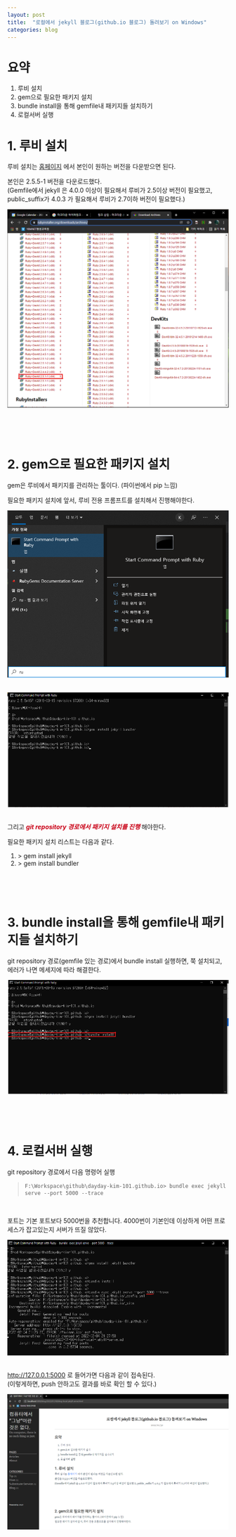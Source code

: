 ```yaml
---
layout: post
title:  "로컬에서 jekyll 블로그(github.io 블로그) 돌려보기 on Windows"
categories: blog
---
```


# 요약
1. 루비 설치
2. gem으로 필요한 패키지 설치
3. bundle install을 통해 gemfile내 패키지들 설치하기
4. 로컬서버 실행


# 1. 루비 설치

루비 설치는 [홈페이지](https://rubyinstaller.org/downloads/archives/) 에서 본인이 원하는 버전을 다운받으면 된다. <br>

본인은 2.5.5-1 버전을 다운로드했다. <br>
(Gemfile에서 jekyll 은 4.0.0 이상이 필요해서 루비가 2.5이상 버전이 필요했고, public_suffix가 4.0.3 가 필요해서 루비가 2.7이하 버전이 필요했다.) <br>

![](https://github.com/dayday-kim-101/dayday-kim-101.github.io/blob/master/images/2022-01-30-blog-local-jekyll-serve/1_1_download_ruby_version.png?raw=true) <br>
<br>
<br>

<br>

# 2. gem으로 필요한 패키지 설치

gem은 루비에서 패키지를 관리하는 툴이다. (파이썬에서 pip 느낌) <br>

필요한 패키지 설치에 앞서, 루비 전용 프롬프트를 설치해서 진행해야한다. <br>

![](https://github.com/dayday-kim-101/dayday-kim-101.github.io/blob/master/images/2022-01-30-blog-local-jekyll-serve/2_1_run_command_prompt_with_ruby.png?raw=true) <br>
<br>

![](https://github.com/dayday-kim-101/dayday-kim-101.github.io/blob/master/images/2022-01-30-blog-local-jekyll-serve/2_2_run_command_on_ruby_prompt.png?raw=true) <br>
<br>

그리고 ***<span style="color:rgb(201, 0, 22)"> git repository 경로에서 패키지 설치를 진행 </span>*** 해야한다.

필요한 패키지 설치 리스트는 다음과 같다. <br>
1. \> gem install jekyll
2. \> gem install bundler
<br>
<br>

<br>

# 3. bundle install을 통해 gemfile내 패키지들 설치하기

git repository 경로(gemfile 있는 경로)에서 bundle install 실행하면, 쭉 설치되고, 에러가 나면 메세지에 따라 해결한다.

![](https://github.com/dayday-kim-101/dayday-kim-101.github.io/blob/master/images/2022-01-30-blog-local-jekyll-serve/3_1_install_gem_packages.png?raw=true) <br>
<br>
<br>

<br>

# 4. 로컬서버 실행

git repository 경로에서 다음 명령어 실행 <br>

> ```shell
> F:\Workspace\github\dayday-kim-101.github.io> bundle exec jekyll serve --port 5000 --trace 
> ```

<br>

포트는 기본 포트보다 5000번을 추천합니다. 4000번이 기본인데 이상하게 어떤 프로세스가 잡고있는지 서버가 뜨질 않았다. <br>

![](https://github.com/dayday-kim-101/dayday-kim-101.github.io/blob/master/images/2022-01-30-blog-local-jekyll-serve/4_1_run_local_jekyll_server.png?raw=true) <br>
<br>

http://127.0.0.1:5000 로 들어가면 다음과 같이 접속된다. <br>
(이렇게하면, push 안하고도 결과를 바로 확인 할 수 있다.) <br>

![](https://github.com/dayday-kim-101/dayday-kim-101.github.io/blob/master/images/2022-01-30-blog-local-jekyll-serve/4_2_result_run_local_jekyll_server.png?raw=true) <br>
<br>

